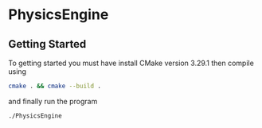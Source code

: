 # PhysicsEngine

## Getting Started
To getting started you must have install CMake version 3.29.1
then compile using

```bash
cmake . && cmake --build .
```
and finally run the program

```bash
./PhysicsEngine
```
